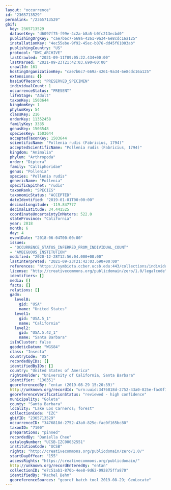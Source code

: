 ```yaml
---
layout: "occurrence"
id: "2365713529"
permalink: "/2365713529"
gbif:
  key: 2365713529
  datasetKey: "d6097f75-f99e-4c2a-b8a5-b0fc213ecbd0"
  publishingOrgKey: "cae7b6c7-669a-4261-9a34-6e8cdc16a125"
  installationKey: "4ec55ebe-9f92-45ec-b076-dd45f61003ab"
  publishingCountry: "US"
  protocol: "DWC_ARCHIVE"
  lastCrawled: "2021-09-11T09:05:22.434+00:00"
  lastParsed: "2021-09-23T21:42:03.690+00:00"
  crawlId: 161
  hostingOrganizationKey: "cae7b6c7-669a-4261-9a34-6e8cdc16a125"
  extensions: {}
  basisOfRecord: "PRESERVED_SPECIMEN"
  individualCount: 1
  occurrenceStatus: "PRESENT"
  lifeStage: "Adult"
  taxonKey: 1503644
  kingdomKey: 1
  phylumKey: 54
  classKey: 216
  orderKey: 11352458
  familyKey: 3335
  genusKey: 1503548
  speciesKey: 1503644
  acceptedTaxonKey: 1503644
  scientificName: "Pollenia rudis (Fabricius, 1794)"
  acceptedScientificName: "Pollenia rudis (Fabricius, 1794)"
  kingdom: "Animalia"
  phylum: "Arthropoda"
  order: "Diptera"
  family: "Calliphoridae"
  genus: "Pollenia"
  species: "Pollenia rudis"
  genericName: "Pollenia"
  specificEpithet: "rudis"
  taxonRank: "SPECIES"
  taxonomicStatus: "ACCEPTED"
  dateIdentified: "2019-01-01T00:00:00"
  decimalLongitude: -119.847777
  decimalLatitude: 34.441525
  coordinateUncertaintyInMeters: 522.0
  stateProvince: "California"
  year: 2018
  month: 6
  day: 4
  eventDate: "2018-06-04T00:00:00"
  issues:
  - "OCCURRENCE_STATUS_INFERRED_FROM_INDIVIDUAL_COUNT"
  - "AMBIGUOUS_INSTITUTION"
  modified: "2020-12-28T12:56:04.000+00:00"
  lastInterpreted: "2021-09-23T21:42:03.690+00:00"
  references: "https://symbiota.ccber.ucsb.edu:443/collections/individual/index.php?occid=130351"
  license: "http://creativecommons.org/publicdomain/zero/1.0/legalcode"
  identifiers: []
  media: []
  facts: []
  relations: []
  gadm:
    level0:
      gid: "USA"
      name: "United States"
    level1:
      gid: "USA.5_1"
      name: "California"
    level2:
      gid: "USA.5.42_1"
      name: "Santa Barbara"
  isInCluster: false
  geodeticDatum: "WGS84"
  class: "Insecta"
  countryCode: "US"
  recordedByIDs: []
  identifiedByIDs: []
  country: "United States of America"
  rightsHolder: "University of California, Santa Barbara"
  identifier: "130351"
  georeferencedBy: "entan (2019-08-29 15:20:39)"
  http://unknown.org/recordId: "urn:uuid:3476818d-2752-43a0-825e-fac0f165bc80"
  georeferenceVerificationStatus: "reviewed - high confidence"
  municipality: "Goleta"
  county: "Santa Barbara"
  locality: "Lake Los Carneros; forest"
  collectionCode: "IZC"
  gbifID: "2365713529"
  occurrenceID: "3476818d-2752-43a0-825e-fac0f165bc80"
  taxonID: "7100"
  preparations: "pinned"
  recordedBy: "Daniella Chee"
  catalogNumber: "UCSB-IZC00032551"
  institutionCode: "UCSB"
  rights: "http://creativecommons.org/publicdomain/zero/1.0/"
  startDayOfYear: "155"
  accessRights: "https://creativecommons.org/publicdomain/"
  http://unknown.org/recordEnteredBy: "entan"
  collectionID: "e7c51ab1-870b-4ee8-9d62-092875ffa870"
  identifiedBy: "Rachel Behm"
  georeferenceSources: "georef batch tool 2019-08-29; GeoLocate"
---
```

